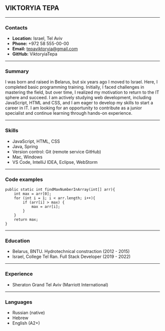 ## VIKTORYIA TEPA
---
### Contacts
* __Location:__ Israel, Tel Aviv
* __Phone:__ +972 58 555-00-00
* __Email:__ tepaviktoryia@gmail.com
* __GitHub:__ ViktoryiaTepa
---
### Summary
I was born and raised in Belarus, but six years ago I moved to Israel. Here, I completed basic programming training. Initially, I faced challenges in mastering the field, but over time, I realized my motivation to return to the IT sphere and succeed.
I am actively studying web development, including JavaScript, HTML and CSS, and I am eager to develop my skills to start a career in IT. I am looking for an opportunity to contribute as a junior specialist and continue learning through hands-on experience.

---
### Skills
* JavaScript, HTML, CSS
* Java, Spring
* Version control: Git (remote service GitHub)
* Mac, Windows
* VS Code, IntelliJ IDEA, Eclipse, WebStorm
---
### Code examples
```
public static int findMaxNumberInArray(int[] arr){
    int max = arr[0];
    for (int i = 1; i < arr.length; i++){
        if (arr[i] > max) {
            max = arr[i];
        }
    }
    return max;
}
```
---
### Education
* Belarus, BNTU. Hydrotechnical constraction (2012 - 2015)
* Israel, College Tel Ran. Full Stack Developer (2019 - 2022)
---
### Experience
* Sheraton Grand Tel Aviv (Marriott International)
---
### Languages
* Russian (native)
* Hebrew
* English (A2+)